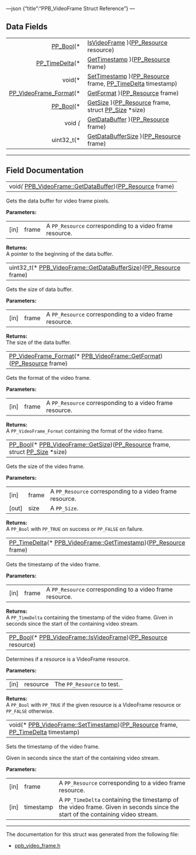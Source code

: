 —json {“title”:“PPB\_VideoFrame Struct Reference”} —

Data Fields
-----------

<table><tbody><tr class="odd"><td style="text-align: right;"><a href="/docs/native-client/pepper_beta/c/group___enums#ga4f272d99be14aacafe08dfd4ef830918" class="el">PP_Bool</a>(* </td><td><a href="/docs/native-client/pepper_beta/c/struct_p_p_b___video_frame__0__1#a4b1d739620b38f0c02eb93f5e3ab95f2" class="el">IsVideoFrame</a> )(<a href="/docs/native-client/pepper_beta/c/group___typedefs#gafdc3895ee80f4750d0d95ae1b677e9b7" class="el">PP_Resource</a> resource)</td></tr><tr class="even"><td style="text-align: right;"><a href="/docs/native-client/pepper_beta/c/group___typedefs#ga3962a5355895925a757f613567e422fa" class="el">PP_TimeDelta</a>(* </td><td><a href="/docs/native-client/pepper_beta/c/struct_p_p_b___video_frame__0__1#ac489deabb1c82426ad1d58be078cfb26" class="el">GetTimestamp</a> )(<a href="/docs/native-client/pepper_beta/c/group___typedefs#gafdc3895ee80f4750d0d95ae1b677e9b7" class="el">PP_Resource</a> frame)</td></tr><tr class="odd"><td style="text-align: right;">void(* </td><td><a href="/docs/native-client/pepper_beta/c/struct_p_p_b___video_frame__0__1#a01d82a532ca1f1158b82862cb94c586d" class="el">SetTimestamp</a> )(<a href="/docs/native-client/pepper_beta/c/group___typedefs#gafdc3895ee80f4750d0d95ae1b677e9b7" class="el">PP_Resource</a> frame, <a href="/docs/native-client/pepper_beta/c/group___typedefs#ga3962a5355895925a757f613567e422fa" class="el">PP_TimeDelta</a> timestamp)</td></tr><tr class="even"><td style="text-align: right;"><a href="/docs/native-client/pepper_beta/c/group___enums#ga4e7cf746d8acbfa268db1f5ebe8061bf" class="el">PP_VideoFrame_Format</a>(* </td><td><a href="/docs/native-client/pepper_beta/c/struct_p_p_b___video_frame__0__1#a62323240cc59ea9fd8725a44c69b17c6" class="el">GetFormat</a> )(<a href="/docs/native-client/pepper_beta/c/group___typedefs#gafdc3895ee80f4750d0d95ae1b677e9b7" class="el">PP_Resource</a> frame)</td></tr><tr class="odd"><td style="text-align: right;"><a href="/docs/native-client/pepper_beta/c/group___enums#ga4f272d99be14aacafe08dfd4ef830918" class="el">PP_Bool</a>(* </td><td><a href="/docs/native-client/pepper_beta/c/struct_p_p_b___video_frame__0__1#a6ddf0fe2f254810d969eda729db095d9" class="el">GetSize</a> )(<a href="/docs/native-client/pepper_beta/c/group___typedefs#gafdc3895ee80f4750d0d95ae1b677e9b7" class="el">PP_Resource</a> frame, struct <a href="/docs/native-client/pepper_beta/c/struct_p_p___size/" class="el">PP_Size</a> *size)</td></tr><tr class="even"><td style="text-align: right;">void <em>(</em> </td><td><a href="/docs/native-client/pepper_beta/c/struct_p_p_b___video_frame__0__1#a01acb2d82746ce41c37d69a74c055ce0" class="el">GetDataBuffer</a> )(<a href="/docs/native-client/pepper_beta/c/group___typedefs#gafdc3895ee80f4750d0d95ae1b677e9b7" class="el">PP_Resource</a> frame)</td></tr><tr class="odd"><td style="text-align: right;">uint32_t(* </td><td><a href="/docs/native-client/pepper_beta/c/struct_p_p_b___video_frame__0__1#a29e5e9e9bb2abc0563b1e9ecbc4c880c" class="el">GetDataBufferSize</a> )(<a href="/docs/native-client/pepper_beta/c/group___typedefs#gafdc3895ee80f4750d0d95ae1b677e9b7" class="el">PP_Resource</a> frame)</td></tr></tbody></table>

------------------------------------------------------------------------

Field Documentation
-------------------

<span id="a01acb2d82746ce41c37d69a74c055ce0" class="anchor" style="margin: 0;"></span>

<table><tbody><tr class="odd"><td>void<em>(</em> <a href="/docs/native-client/pepper_beta/c/struct_p_p_b___video_frame__0__1#a01acb2d82746ce41c37d69a74c055ce0" class="el">PPB_VideoFrame::GetDataBuffer</a>)(<a href="/docs/native-client/pepper_beta/c/group___typedefs#gafdc3895ee80f4750d0d95ae1b677e9b7" class="el">PP_Resource</a> frame)</td></tr></tbody></table>

Gets the data buffer for video frame pixels.

**Parameters:**  

<table><tbody><tr class="odd"><td>[in]</td><td>frame</td><td>A <code>PP_Resource</code> corresponding to a video frame resource.</td></tr></tbody></table>

**Returns:**  
A pointer to the beginning of the data buffer.

<span id="a29e5e9e9bb2abc0563b1e9ecbc4c880c" class="anchor" style="margin: 0;"></span>

<table><tbody><tr class="odd"><td>uint32_t(* <a href="/docs/native-client/pepper_beta/c/struct_p_p_b___video_frame__0__1#a29e5e9e9bb2abc0563b1e9ecbc4c880c" class="el">PPB_VideoFrame::GetDataBufferSize</a>)(<a href="/docs/native-client/pepper_beta/c/group___typedefs#gafdc3895ee80f4750d0d95ae1b677e9b7" class="el">PP_Resource</a> frame)</td></tr></tbody></table>

Gets the size of data buffer.

**Parameters:**  

<table><tbody><tr class="odd"><td>[in]</td><td>frame</td><td>A <code>PP_Resource</code> corresponding to a video frame resource.</td></tr></tbody></table>

**Returns:**  
The size of the data buffer.

<span id="a62323240cc59ea9fd8725a44c69b17c6" class="anchor" style="margin: 0;"></span>

<table><tbody><tr class="odd"><td><a href="/docs/native-client/pepper_beta/c/group___enums#ga4e7cf746d8acbfa268db1f5ebe8061bf" class="el">PP_VideoFrame_Format</a>(* <a href="/docs/native-client/pepper_beta/c/struct_p_p_b___video_frame__0__1#a62323240cc59ea9fd8725a44c69b17c6" class="el">PPB_VideoFrame::GetFormat</a>)(<a href="/docs/native-client/pepper_beta/c/group___typedefs#gafdc3895ee80f4750d0d95ae1b677e9b7" class="el">PP_Resource</a> frame)</td></tr></tbody></table>

Gets the format of the video frame.

**Parameters:**  

<table><tbody><tr class="odd"><td>[in]</td><td>frame</td><td>A <code>PP_Resource</code> corresponding to a video frame resource.</td></tr></tbody></table>

**Returns:**  
A `PP_VideoFrame_Format` containing the format of the video frame.

<span id="a6ddf0fe2f254810d969eda729db095d9" class="anchor" style="margin: 0;"></span>

<table><tbody><tr class="odd"><td><a href="/docs/native-client/pepper_beta/c/group___enums#ga4f272d99be14aacafe08dfd4ef830918" class="el">PP_Bool</a>(* <a href="/docs/native-client/pepper_beta/c/struct_p_p_b___video_frame__0__1#a6ddf0fe2f254810d969eda729db095d9" class="el">PPB_VideoFrame::GetSize</a>)(<a href="/docs/native-client/pepper_beta/c/group___typedefs#gafdc3895ee80f4750d0d95ae1b677e9b7" class="el">PP_Resource</a> frame, struct <a href="/docs/native-client/pepper_beta/c/struct_p_p___size/" class="el">PP_Size</a> *size)</td></tr></tbody></table>

Gets the size of the video frame.

**Parameters:**  

<table><tbody><tr class="odd"><td>[in]</td><td>frame</td><td>A <code>PP_Resource</code> corresponding to a video frame resource.</td></tr><tr class="even"><td>[out]</td><td>size</td><td>A <code>PP_Size</code>.</td></tr></tbody></table>

**Returns:**  
A `PP_Bool` with `PP_TRUE` on success or `PP_FALSE` on failure.

<span id="ac489deabb1c82426ad1d58be078cfb26" class="anchor" style="margin: 0;"></span>

<table><tbody><tr class="odd"><td><a href="/docs/native-client/pepper_beta/c/group___typedefs#ga3962a5355895925a757f613567e422fa" class="el">PP_TimeDelta</a>(* <a href="/docs/native-client/pepper_beta/c/struct_p_p_b___video_frame__0__1#ac489deabb1c82426ad1d58be078cfb26" class="el">PPB_VideoFrame::GetTimestamp</a>)(<a href="/docs/native-client/pepper_beta/c/group___typedefs#gafdc3895ee80f4750d0d95ae1b677e9b7" class="el">PP_Resource</a> frame)</td></tr></tbody></table>

Gets the timestamp of the video frame.

**Parameters:**  

<table><tbody><tr class="odd"><td>[in]</td><td>frame</td><td>A <code>PP_Resource</code> corresponding to a video frame resource.</td></tr></tbody></table>

**Returns:**  
A `PP_TimeDelta` containing the timestamp of the video frame. Given in seconds since the start of the containing video stream.

<span id="a4b1d739620b38f0c02eb93f5e3ab95f2" class="anchor" style="margin: 0;"></span>

<table><tbody><tr class="odd"><td><a href="/docs/native-client/pepper_beta/c/group___enums#ga4f272d99be14aacafe08dfd4ef830918" class="el">PP_Bool</a>(* <a href="/docs/native-client/pepper_beta/c/struct_p_p_b___video_frame__0__1#a4b1d739620b38f0c02eb93f5e3ab95f2" class="el">PPB_VideoFrame::IsVideoFrame</a>)(<a href="/docs/native-client/pepper_beta/c/group___typedefs#gafdc3895ee80f4750d0d95ae1b677e9b7" class="el">PP_Resource</a> resource)</td></tr></tbody></table>

Determines if a resource is a VideoFrame resource.

**Parameters:**  

<table><tbody><tr class="odd"><td>[in]</td><td>resource</td><td>The <code>PP_Resource</code> to test.</td></tr></tbody></table>

**Returns:**  
A `PP_Bool` with `PP_TRUE` if the given resource is a VideoFrame resource or `PP_FALSE` otherwise.

<span id="a01d82a532ca1f1158b82862cb94c586d" class="anchor" style="margin: 0;"></span>

<table><tbody><tr class="odd"><td>void(* <a href="/docs/native-client/pepper_beta/c/struct_p_p_b___video_frame__0__1#a01d82a532ca1f1158b82862cb94c586d" class="el">PPB_VideoFrame::SetTimestamp</a>)(<a href="/docs/native-client/pepper_beta/c/group___typedefs#gafdc3895ee80f4750d0d95ae1b677e9b7" class="el">PP_Resource</a> frame, <a href="/docs/native-client/pepper_beta/c/group___typedefs#ga3962a5355895925a757f613567e422fa" class="el">PP_TimeDelta</a> timestamp)</td></tr></tbody></table>

Sets the timestamp of the video frame.

Given in seconds since the start of the containing video stream.

**Parameters:**  

<table><tbody><tr class="odd"><td>[in]</td><td>frame</td><td>A <code>PP_Resource</code> corresponding to a video frame resource.</td></tr><tr class="even"><td>[in]</td><td>timestamp</td><td>A <code>PP_TimeDelta</code> containing the timestamp of the video frame. Given in seconds since the start of the containing video stream.</td></tr></tbody></table>

------------------------------------------------------------------------

The documentation for this struct was generated from the following file:

-   <a href="/docs/native-client/pepper_beta/c/ppb__video__frame_8h/" class="el">ppb_video_frame.h</a>
